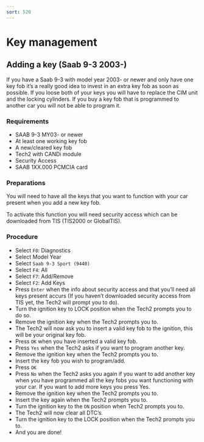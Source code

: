 ```yaml
---
sort: 520
---
```


# Key management

## Adding a key (Saab 9-3 2003-)

If you have a Saab 9-3 with model year 2003- or newer and only have one key fob it’s a really good idea to invest in an extra key fob as soon as possible. If you loose both of your keys you will have to replace the CIM unit and the locking cylinders. If you buy a key fob that is programmed to another car you will not be able to program it.

### Requirements

- SAAB 9-3 MY03- or newer
- At least one working key fob
- A new/cleared key fob
- Tech2 with CANDi module
- Security Access
- SAAB 1XX.000 PCMCIA card

### Preparations

You will need to have all the keys that you want to function with your car present when you add a new key fob.

To activate this function you will need security access which can be downloaded from TIS (TIS2000 or GlobalTIS).

### Procedure

- Select `F0`: Diagnostics
- Select Model Year
- Select `Saab 9-3 Sport (9440)`
- Select `F4`: All
- Select `F7`: Add/Remove
- Select `F2`: Add Keys
- Press `Enter` when the info about security access and that you’ll need all keys present accurs (If you haven’t downloaded security access from TIS yet, the Tech2 will prompt you to do).
- Turn the ignition key to LOCK position when the Tech2 prompts you to do so.
- Remove the ignition key when the Tech2 prompts you to.
- The Tech2 will now ask you to insert a valid key fob to the ignition, this will be your original key fob.
- Press `OK` when you have inserted a valid key fob.
- Press `Yes` when the Tech2 asks if you want to program another key.
- Remove the ignition key when the Tech2 prompts you to.
- Insert the key fob you wish to program/add.
- Press `OK`
- Press `No` when the Tech2 asks you again if you want to add another key when you have programmed all the key fobs you want functioning with your car. If you want to add more keys you press Yes.
- Remove the ignition key when the Tech2 prompts you to.
- Insert the key again when the Tech2 prompts you to.
- Turn the ignition key to the `ON` position when Tech2 prompts you to.
- The Tech2 will now clear all DTC’s.
- Turn the ignition key to the LOCK position when the Tech2 prompts you to.
- And you are done!

